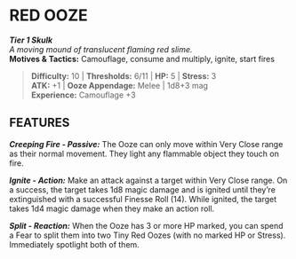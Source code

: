 ﻿---
tier: 1
type: Skulk
difficulty: 10
hp: 5
stress: 3
---
# RED OOZE

***Tier 1 Skulk***  
*A moving mound of translucent flaming red slime.*  
**Motives & Tactics:** Camouflage, consume and multiply, ignite, start fires

> **Difficulty:** 10 | **Thresholds:** 6/11 | **HP:** 5 | **Stress:** 3  
> **ATK:** +1 | **Ooze Appendage:** Melee | 1d8+3 mag  
> **Experience:** Camouflage +3

## FEATURES

***Creeping Fire - Passive:*** The Ooze can only move within Very Close range as their normal movement. They light any flammable object they touch on fire.

***Ignite - Action:*** Make an attack against a target within Very Close range. On a success, the target takes 1d8 magic damage and is ignited until they’re extinguished with a successful Finesse Roll (14). While ignited, the target takes 1d4 magic damage when they make an action roll.

***Split - Reaction:*** When the Ooze has 3 or more HP marked, you can spend a Fear to split them into two Tiny Red Oozes (with no marked HP or Stress). Immediately spotlight both of them.
